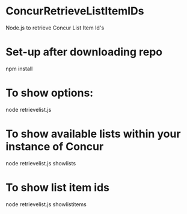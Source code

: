 # ConcurRetrieveListItemIDs
Node.js to retrieve Concur List Item Id's

# Set-up after downloading repo
npm install

# To show options:
node retrievelist.js 

# To show available lists within your instance of Concur 
node retrievelist.js showlists

# To show list item ids
node retrievelist.js showlistitems <listid>
